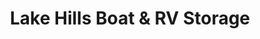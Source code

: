---
title: "Lake Hills Boat & RV Storage"
url: /marble-falls/lake-hills-boat-und-rv-storage/
shop: Mieten
---